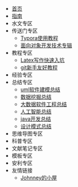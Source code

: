 - [首页](/README)
- [指南](/guide)
- 水文专区
- 传送门专区
    - [Typora使用教程](/portal/typora)
    - [面向对象开发技术专辑](/portal/object-oriented)
- 教程专区
    - [Latex写作快速入坑](/tutorial/latex-learning)
    - [git新手友好教程](/tutorial/git)
- 经验专区
- 总结专区
    - [uml软件建模总结](/conclusion/uml)
    - [数据挖掘总结](/conclusion/datamining)
    - [大数据软件工程总结](/conclusion/bigdata)
    - [人工智能总结](/conclusion/ai)
    - [java开发总结](/conclusion/java)
    - [设计模式总结](/conclusion/design-pattern)
- 思维导图专区
- 科普专区
- 文献笔记专区
- 模板专区
- 安利专区
- 友情链接
    - [Johnney的小屋](https://19990914.xyz/index.php)